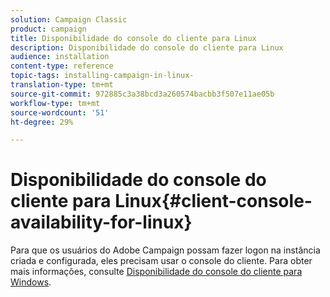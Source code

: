 ```yaml
---
solution: Campaign Classic
product: campaign
title: Disponibilidade do console do cliente para Linux
description: Disponibilidade do console do cliente para Linux
audience: installation
content-type: reference
topic-tags: installing-campaign-in-linux-
translation-type: tm+mt
source-git-commit: 972885c3a38bcd3a260574bacbb3f507e11ae05b
workflow-type: tm+mt
source-wordcount: '51'
ht-degree: 29%

---
```



# Disponibilidade do console do cliente para Linux{#client-console-availability-for-linux}

Para que os usuários do Adobe Campaign possam fazer logon na instância criada e configurada, eles precisam usar o console do cliente. Para obter mais informações, consulte [Disponibilidade do console do cliente para Windows](../../installation/using/client-console-availability-for-windows.md).
